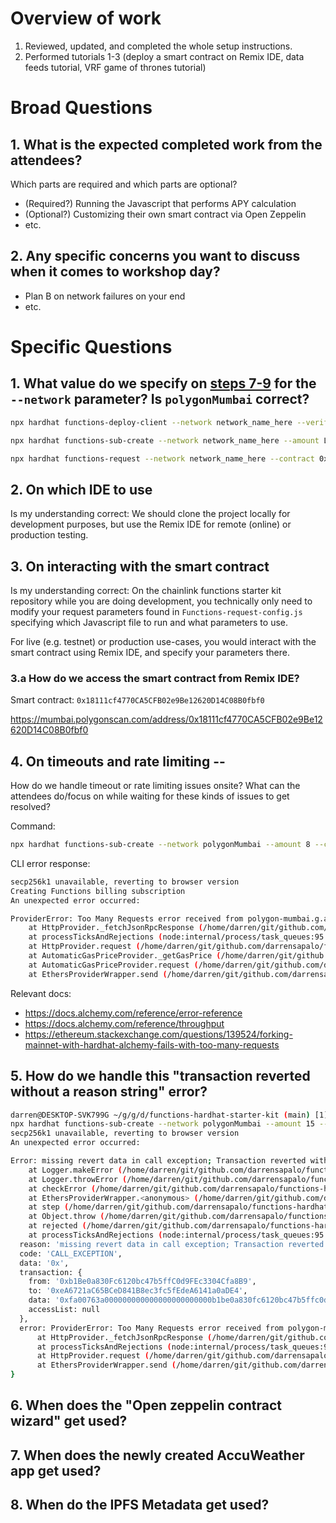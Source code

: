 # Overview of work

1. Reviewed, updated, and completed the whole setup instructions.
2. Performed tutorials 1-3 (deploy a smart contract on Remix IDE, data feeds tutorial, VRF game of thrones tutorial)


# Broad Questions

## 1. What is the expected completed work from the attendees?

Which parts are required and which parts are optional?

- (Required?) Running the Javascript that performs APY calculation
- (Optional?) Customizing their own smart contract via Open Zeppelin
- etc.


## 2. Any specific concerns you want to discuss when it comes to workshop day?

- Plan B on network failures on your end
- etc.

# Specific Questions

## 1. What value do we specify on [steps 7-9](https://github.com/smartcontractkit/functions-hardhat-starter-kit) for the `--network` parameter? Is `polygonMumbai` correct?

```bash
npx hardhat functions-deploy-client --network network_name_here --verify true
```

```bash
npx hardhat functions-sub-create --network network_name_here --amount LINK_funding_amount_here --contract 0xDeployed_client_contract_address_here
```

```bash
npx hardhat functions-request --network network_name_here --contract 0xDeployed_client_contract_address_here --subid subscription_id_number_here
```

## 2. On which IDE to use

Is my understanding correct: We should clone the project locally for development purposes, but use the Remix IDE for remote (online) or production testing.

## 3. On interacting with the smart contract

Is my understanding correct: On the chainlink functions starter kit repository while you are doing development, you technically only need to 
modify your request parameters found in `Functions-request-config.js` specifying which Javascript file to run and what parameters to use.

For live (e.g. testnet) or production use-cases, you would interact with the smart contract using Remix IDE, and specify your parameters there.

### 3.a How do we access the smart contract from Remix IDE?

Smart contract: `0x18111cf4770CA5CFB02e9Be12620D14C08B0fbf0`

https://mumbai.polygonscan.com/address/0x18111cf4770CA5CFB02e9Be12620D14C08B0fbf0

## 4. On timeouts and rate limiting --

How do we handle timeout or rate limiting issues onsite? What can the attendees do/focus on while waiting for these kinds of issues to get resolved?

Command: 

```bash
npx hardhat functions-sub-create --network polygonMumbai --amount 8 --contract 0x18111cf4770CA5CFB02e9Be12620D14C08B0fbf0
```

CLI error response:

```bash
secp256k1 unavailable, reverting to browser version
Creating Functions billing subscription
An unexpected error occurred:

ProviderError: Too Many Requests error received from polygon-mumbai.g.alchemy.com
    at HttpProvider._fetchJsonRpcResponse (/home/darren/git/github.com/darrensapalo/functions-hardhat-starter-kit/node_modules/hardhat/src/internal/core/providers/http.ts:212:15)
    at processTicksAndRejections (node:internal/process/task_queues:95:5)
    at HttpProvider.request (/home/darren/git/github.com/darrensapalo/functions-hardhat-starter-kit/node_modules/hardhat/src/internal/core/providers/http.ts:85:29)
    at AutomaticGasPriceProvider._getGasPrice (/home/darren/git/github.com/darrensapalo/functions-hardhat-starter-kit/node_modules/hardhat/src/internal/core/providers/gas-providers.ts:217:23)
    at AutomaticGasPriceProvider.request (/home/darren/git/github.com/darrensapalo/functions-hardhat-starter-kit/node_modules/hardhat/src/internal/core/providers/gas-providers.ts:181:41)
    at EthersProviderWrapper.send (/home/darren/git/github.com/darrensapalo/functions-hardhat-starter-kit/node_modules/@nomiclabs/hardhat-ethers/src/internal/ethers-provider-wrapper.ts:13:20)
```

Relevant docs:

- https://docs.alchemy.com/reference/error-reference
- https://docs.alchemy.com/reference/throughput
- https://ethereum.stackexchange.com/questions/139524/forking-mainnet-with-hardhat-alchemy-fails-with-too-many-requests

## 5. How do we handle this "transaction reverted without a reason string" error?

```bash
darren@DESKTOP-SVK799G ~/g/g/d/functions-hardhat-starter-kit (main) [1]> 
npx hardhat functions-sub-create --network polygonMumbai --amount 15 --contract 0x18111cf4770CA5CFB02e9Be12620D14C08B0fbf0
secp256k1 unavailable, reverting to browser version
An unexpected error occurred:

Error: missing revert data in call exception; Transaction reverted without a reason string [ See: https://links.ethers.org/v5-errors-CALL_EXCEPTION ] (data="0x", transaction={"from":"0xb1Be0a830Fc6120bc47b5ffC0d9FEc3304Cfa8B9","to":"0xeA6721aC65BCeD841B8ec3fc5fEdeA6141a0aDE4","data":"0xfa00763a000000000000000000000000b1be0a830fc6120bc47b5ffc0d9fec3304cfa8b9","accessList":null}, error={"name":"ProviderError","_stack":"ProviderError: Too Many Requests error received from polygon-mumbai.g.alchemy.com\n    at HttpProvider._fetchJsonRpcResponse (/home/darren/git/github.com/darrensapalo/functions-hardhat-starter-kit/node_modules/hardhat/src/internal/core/providers/http.ts:212:15)\n    at processTicksAndRejections (node:internal/process/task_queues:95:5)\n    at HttpProvider.request (/home/darren/git/github.com/darrensapalo/functions-hardhat-starter-kit/node_modules/hardhat/src/internal/core/providers/http.ts:85:29)\n    at EthersProviderWrapper.send (/home/darren/git/github.com/darrensapalo/functions-hardhat-starter-kit/node_modules/@nomiclabs/hardhat-ethers/src/internal/ethers-provider-wrapper.ts:13:20)","code":-32005,"_isProviderError":true}, code=CALL_EXCEPTION, version=providers/5.7.2)
    at Logger.makeError (/home/darren/git/github.com/darrensapalo/functions-hardhat-starter-kit/node_modules/@ethersproject/logger/src.ts/index.ts:269:28)
    at Logger.throwError (/home/darren/git/github.com/darrensapalo/functions-hardhat-starter-kit/node_modules/@ethersproject/logger/src.ts/index.ts:281:20)
    at checkError (/home/darren/git/github.com/darrensapalo/functions-hardhat-starter-kit/node_modules/@ethersproject/providers/src.ts/json-rpc-provider.ts:66:16)
    at EthersProviderWrapper.<anonymous> (/home/darren/git/github.com/darrensapalo/functions-hardhat-starter-kit/node_modules/@ethersproject/providers/src.ts/json-rpc-provider.ts:642:20)
    at step (/home/darren/git/github.com/darrensapalo/functions-hardhat-starter-kit/node_modules/@ethersproject/providers/lib/json-rpc-provider.js:48:23)
    at Object.throw (/home/darren/git/github.com/darrensapalo/functions-hardhat-starter-kit/node_modules/@ethersproject/providers/lib/json-rpc-provider.js:29:53)
    at rejected (/home/darren/git/github.com/darrensapalo/functions-hardhat-starter-kit/node_modules/@ethersproject/providers/lib/json-rpc-provider.js:21:65)
    at processTicksAndRejections (node:internal/process/task_queues:95:5) {
  reason: 'missing revert data in call exception; Transaction reverted without a reason string',
  code: 'CALL_EXCEPTION',
  data: '0x',
  transaction: {
    from: '0xb1Be0a830Fc6120bc47b5ffC0d9FEc3304Cfa8B9',
    to: '0xeA6721aC65BCeD841B8ec3fc5fEdeA6141a0aDE4',
    data: '0xfa00763a000000000000000000000000b1be0a830fc6120bc47b5ffc0d9fec3304cfa8b9',
    accessList: null
  },
  error: ProviderError: Too Many Requests error received from polygon-mumbai.g.alchemy.com
      at HttpProvider._fetchJsonRpcResponse (/home/darren/git/github.com/darrensapalo/functions-hardhat-starter-kit/node_modules/hardhat/src/internal/core/providers/http.ts:212:15)
      at processTicksAndRejections (node:internal/process/task_queues:95:5)
      at HttpProvider.request (/home/darren/git/github.com/darrensapalo/functions-hardhat-starter-kit/node_modules/hardhat/src/internal/core/providers/http.ts:85:29)
      at EthersProviderWrapper.send (/home/darren/git/github.com/darrensapalo/functions-hardhat-starter-kit/node_modules/@nomiclabs/hardhat-ethers/src/internal/ethers-provider-wrapper.ts:13:20)
}
```

## 6. When does the "Open zeppelin contract wizard" get used?

## 7. When does the newly created AccuWeather app get used?

## 8. When do the IPFS Metadata get used?
